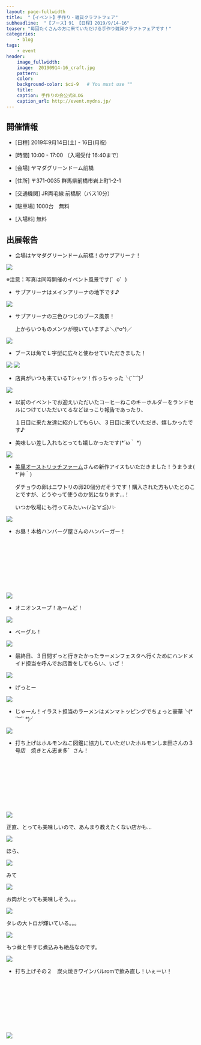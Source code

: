 ```yaml
---
layout: page-fullwidth
title:  "【イベント】手作り・雑貨クラフトフェア"
subheadline:  "【ブース】91 【日程】2019/9/14-16"
teaser: "毎回たくさんの方に来ていただける手作り雑貨クラフトフェアです！​"
categories:
    - blog
tags:
    - event
header:
    image_fullwidth:
    image:  20190914-16_craft.jpg
    pattern:
    color:
    background-color: $ci-9   # You must use ""
    title:
    caption: 手作りの会公式BLOG
    caption_url: http://event.mydns.jp/
---
```


## 開催情報


* [日程] 2019年9月14日(土) - 16日(月祝)

* [時間] 10:00 - 17:00 （入場受付 16:40まで）

* [会場] ヤマダグリーンドーム前橋

* [住所] 〒371-0035 群馬県前橋市岩上町1-2-1

* [交通機関] JR両毛線 前橋駅（バス10分）

* [駐車場] 1000台　無料

* [入場料] 無料

## 出展報告

* 会場はヤマダグリーンドーム前橋！のサブアリーナ！

<img src="https://www.instagram.com/p/B2wJdJlHm58/media?size=l" style="">

※注意：写真は同時開催のイベント風景です(゜o゜)

* サブアリーナはメインアリーナの地下です♪

<img src="https://www.instagram.com/p/B2dbHxInuoT/media?size=l" style="">

* サブアリーナの三色ひつじのブース風景！

  上からいつものメンツが覗いていますよ＼(^o^)／

<img src="https://www.instagram.com/p/B2wJPQbnXcl/media?size=l" style="">

* ブースは角でＬ字型に広々と使わせていただきました！

<img src="https://www.instagram.com/p/B2wKEJmnEh5/media?size=l" style="">

<img src="https://www.instagram.com/p/B2wJV0inUTG/media?size=l" style="">

* 店員がいつも来ているTシャツ！作っちゃった╰(*´︶`*)╯

<img src="https://www.instagram.com/p/B2wKrxEHRpN/media?size=l" style="">

* 以前のイベントでお迎えいただいたコーヒーねこのキーホルダーをランドセルにつけていただいてるなどほっこり報告であったり、

  １日目に来た友達に紹介してもらい、３日目に来ていただき、嬉しかったです♪

* 美味しい差し入れもとっても嬉しかったです(*´ω｀ *)

<img src="https://www.instagram.com/p/B2wJMlxnGM3/media?size=l" style="">

* <a href="https://misato-ostrich.com/" target="_blank">美里オーストリッチファーム</a>さんの新作アイスもいただきました！うまうま( *´艸｀)

  ダチョウの卵はニワトリの卵20個分だそうです！購入された方もいたとのことですが、どうやって使うのか気になります…！

  いつか牧場にも行ってみたい~(ﾉ≧∀≦)ﾉ✨

<img src="https://www.instagram.com/p/B2wKpXinAck/media?size=l" style="">

* お昼！本格ハンバーグ屋さんのハンバーガー！

<div class="iframely-embed"><div class="iframely-responsive" style="height: 140px; padding-bottom: 0;"><a href="https://happyisland.jp/" data-iframely-url="//cdn.iframe.ly/MkWklr2"></a></div></div><script async src="//cdn.iframe.ly/embed.js" charset="utf-8"></script>  

<img src="https://www.instagram.com/p/B2wKIpznVqC/media?size=l" style="">

* オニオンスープ！あーんど！

<img src="https://www.instagram.com/p/B2wJ-X4nfbB/media?size=l" style="">

* ベーグル！

<img src="https://www.instagram.com/p/B2wJ74BHmTe/media?size=l" style="">

* 最終日、３日間ずっと行きたかったラーメンフェスタへ行くためにハンドメイド担当を呼んでお店番をしてもらい、いざ！

<img src="https://www.instagram.com/p/B2wJizQnnmc/media?size=l" style="">

* げっとー

<img src="https://www.instagram.com/p/B2wJgndngAG/media?size=l" style="">

* じゃーん！イラスト担当のラーメンはメンマトッピングでちょっと豪華╰(*´︶` *)╯

<img src="https://www.instagram.com/p/B2wJetQH8lo/media?size=l" style="">

* 打ち上げはホルモンねこ図鑑に協力していただいたホルモンしま田さんの３号店　焼きとん志ま多゛さん！

<div class="iframely-embed"><div class="iframely-responsive" style="height: 140px; padding-bottom: 0;"><a href="https://retty.me/area/PRE10/ARE60/SUB6001/100001485376/" data-iframely-url="//cdn.iframe.ly/jD4TjWg?iframe=card-small"></a></div></div><script async src="//cdn.iframe.ly/embed.js" charset="utf-8"></script>

  

<img src="https://www.instagram.com/p/B2wJ1GBnuOA/media?size=l" style="">

  正直、とっても美味しいので、あんまり教えたくない店かも…

<img src="https://www.instagram.com/p/B2wJzJFnWHK/media?size=l" style="">

  ほら、

<img src="https://www.instagram.com/p/B2wJxcGnOmf/media?size=l" style="">

  みて

<img src="https://www.instagram.com/p/B2wJvvBnnTx/media?size=l" style="">

  お肉がとっても美味しそう。。。

<img src="https://www.instagram.com/p/B2wJqnZnixk/media?size=l" style="">

  タレの大トロが輝いている。。。

<img src="https://www.instagram.com/p/B2wJo4fHZu4/media?size=l" style="">

  もつ煮と牛すじ煮込みも絶品なのです。

<img src="https://www.instagram.com/p/B2wJsh6Hl1E/media?size=l" style="">

* 打ち上げその２　炭火焼きワインバルromで飲み直し！いぇーい！

<div class="iframely-embed"><div class="iframely-responsive" style="height: 140px; padding-bottom: 0;"><a href="https://tabelog.com/gunma/A1001/A100101/10016193/" data-iframely-url="//cdn.iframe.ly/jiDBo9t?iframe=card-small"></a></div></div><script async src="//cdn.iframe.ly/embed.js" charset="utf-8"></script>

  

<img src="https://www.instagram.com/p/B2wJkaZnhLl/media?size=l" style="">

